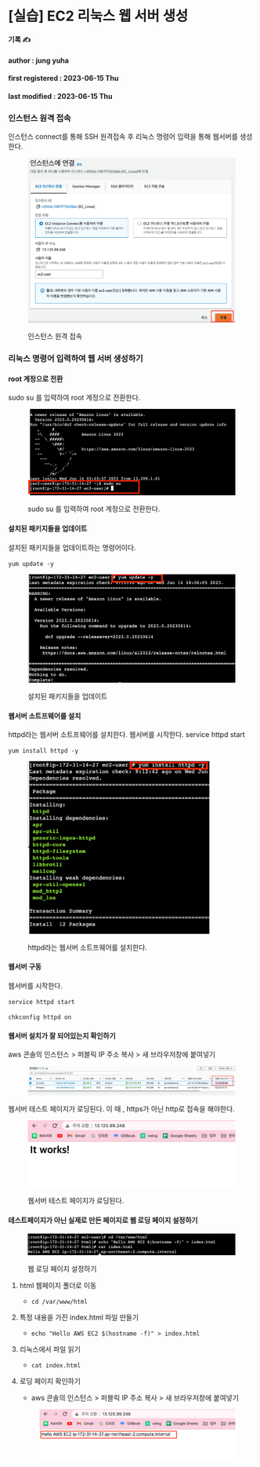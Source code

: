 # \[실습] EC2 리눅스 웹 서버 생성

**기록 ✍️**

#### author : jung yuha

#### first registered : 2023-06-15 Thu

#### last modified : 2023-06-15 Thu



### 인스턴스 원격 접속

인스턴스 connect를 통해 SSH 원격접속 후 리눅스 명령어 입력을 통해 웹서버를 생성한다.

<figure><img src="../.gitbook/assets/image (38) (1).png" alt=""><figcaption><p> 인스턴스 원격 접속</p></figcaption></figure>

### 리눅스 명령어 입력하여 웹 서버 생성하기

#### root 계정으로 전환

sudo su 를 입력하여 root 계정으로 전환한다.

<figure><img src="../.gitbook/assets/image (27) (2) (1).png" alt=""><figcaption><p> sudo su 를 입력하여 root 계정으로 전환한다.</p></figcaption></figure>

#### 설치된 패키지들을 업데이트

설치된 패키지들을 업데이트하는 명령어이다.

`yum update -y`&#x20;

<figure><img src="../.gitbook/assets/image (74).png" alt="" width="518"><figcaption><p> 설치된 패키지들을 업데이트</p></figcaption></figure>

#### 웹서버 소트프웨어를 설치

httpd라는 웹서버 소트프웨어를 설치한다.  웹서버를 시작한다. service httpd start

`yum install httpd -y`

<figure><img src="../.gitbook/assets/image (31) (2).png" alt="" width="371"><figcaption><p> httpd라는 웹서버 소트프웨어를 설치한다.</p></figcaption></figure>

#### 웹서버 구동

웹서버를 시작한다.&#x20;

`service httpd start`

`chkconfig httpd on`

#### 웹서버 설치가 잘 되어있는지 확인하기

aws 콘솔의 인스턴스 > 퍼블릭 IP 주소 복사 > 새 브라우저창에 붙여넣기

<figure><img src="../.gitbook/assets/image (14) (1) (1).png" alt=""><figcaption></figcaption></figure>

웹서버 테스트 페이지가 로딩된다. 이 때 , https가 아닌 http로 접속을 해야한다.

<figure><img src="../.gitbook/assets/image (79).png" alt=""><figcaption><p> 웹서버 테스트 페이지가 로딩된다.</p></figcaption></figure>

#### 테스트페이지가 아닌 실제로 만든 페이지로 웹 로딩 페이지 설정하기

<figure><img src="../.gitbook/assets/image (54).png" alt=""><figcaption><p> 웹 로딩 페이지 설정하기</p></figcaption></figure>

1. html 웹페이지 폴더로 이동
   * `cd /var/www/html`
2. 특정 내용을 가진 index.html 파일 만들기
   * `echo "Hello AWS EC2 $(hostname -f)" > index.html`
3. 리눅스에서 파일 읽기
   * `cat index.html`
4.  로딩 페이지 확인하기

    * aws 콘솔의 인스턴스 > 퍼블릭 IP 주소 복사 > 새 브라우저창에 붙여넣기

    <figure><img src="../.gitbook/assets/image (34) (2).png" alt=""><figcaption></figcaption></figure>
